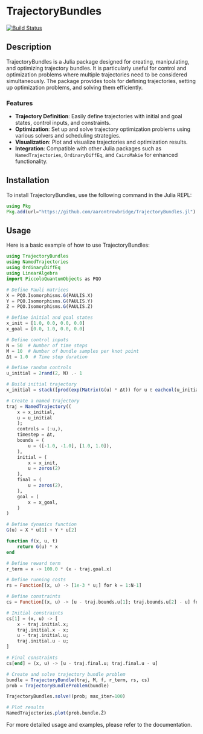 # TrajectoryBundles

[![Build Status](https://github.com/aarontrowbridge/TrajectoryBundles.jl/actions/workflows/CI.yml/badge.svg?branch=main)](https://github.com/aarontrowbridge/TrajectoryBundles.jl/actions/workflows/CI.yml?query=branch%4Amain)

## Description

TrajectoryBundles is a Julia package designed for creating, manipulating, and optimizing trajectory bundles. It is particularly useful for control and optimization problems where multiple trajectories need to be considered simultaneously. The package provides tools for defining trajectories, setting up optimization problems, and solving them efficiently.

### Features

- **Trajectory Definition**: Easily define trajectories with initial and goal states, control inputs, and constraints.
- **Optimization**: Set up and solve trajectory optimization problems using various solvers and scheduling strategies.
- **Visualization**: Plot and visualize trajectories and optimization results.
- **Integration**: Compatible with other Julia packages such as `NamedTrajectories`, `OrdinaryDiffEq`, and `CairoMakie` for enhanced functionality.

## Installation

To install TrajectoryBundles, use the following command in the Julia REPL:

```julia
using Pkg
Pkg.add(url="https://github.com/aarontrowbridge/TrajectoryBundles.jl")
```

## Usage

Here is a basic example of how to use TrajectoryBundles:

```julia
using TrajectoryBundles
using NamedTrajectories
using OrdinaryDiffEq
using LinearAlgebra 
import PiccoloQuantumObjects as PQO

# Define Pauli matrices
X = PQO.Isomorphisms.G(PAULIS.X)
Y = PQO.Isomorphisms.G(PAULIS.Y)
Z = PQO.Isomorphisms.G(PAULIS.Z)

# Define initial and goal states
x_init = [1.0, 0.0, 0.0, 0.0]
x_goal = [0.0, 1.0, 0.0, 0.0]

# Define control inputs
N = 50  # Number of time steps
M = 10  # Number of bundle samples per knot point 
Δt = 1.0  # Time step duration

# Define random controls
u_initial = 2rand(2, N) .- 1

# Build initial trajectory
x_initial = stack([prod(exp(Matrix(G(u) * Δt)) for u ∈ eachcol(u_initial[:, 1:k])) * x_init for k = 1:N])

# Create a named trajectory
traj = NamedTrajectory((
    x = x_initial,
    u = u_initial 
    );
    controls = (:u,),
    timestep = Δt,
    bounds = (
        u = ([-1.0, -1.0], [1.0, 1.0]),
    ),
    initial = (
        x = x_init,
        u = zeros(2)
    ),
    final = (
        u = zeros(2),
    ),
    goal = (
        x = x_goal,
    )
)

# Define dynamics function
G(u) = X * u[1] + Y * u[2]

function f(x, u, t)
    return G(u) * x
end

# Define reward term
r_term = x -> 100.0 * (x - traj.goal.x)

# Define running costs
rs = Function[(x, u) -> [1e-3 * u;] for k = 1:N-1]

# Define constraints
cs = Function[(x, u) -> [u - traj.bounds.u[1]; traj.bounds.u[2] - u] for k = 1:N]

# Initial constraints
cs[1] = (x, u) -> [
    x - traj.initial.x;
    traj.initial.x - x;
    u - traj.initial.u;
    traj.initial.u - u;
]

# Final constraints
cs[end] = (x, u) -> [u - traj.final.u; traj.final.u - u]

# Create and solve trajectory bundle problem
bundle = TrajectoryBundle(traj, M, f, r_term, rs, cs)
prob = TrajectoryBundleProblem(bundle)

TrajectoryBundles.solve!(prob; max_iter=100)

# Plot results
NamedTrajectories.plot(prob.bundle.Z̄)
```

For more detailed usage and examples, please refer to the documentation.

